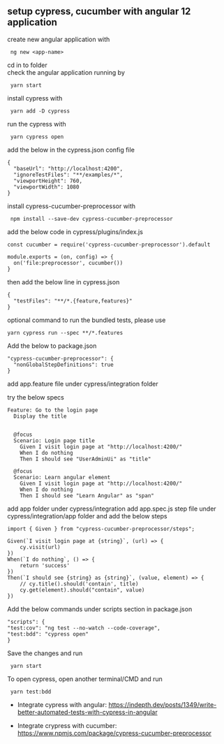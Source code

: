 ## setup cypress, cucumber with angular 12 application
create new angular application with

```
 ng new <app-name>
```

cd in to <app-name> folder  
check the angular application running by
```
 yarn start  
```
  
install cypress with
```
 yarn add -D cypress
```
  
run the cypress with
```
 yarn cypress open
```
  
add the below in the cypress.json config file
```
{
  "baseUrl": "http://localhost:4200",
  "ignoreTestFiles": "**/examples/*",
  "viewportHeight": 760,
  "viewportWidth": 1080
}
```

install cypress-cucumber-preprocessor with
```
 npm install --save-dev cypress-cucumber-preprocessor
```
  
add the below code in cypress/plugins/index.js
```
const cucumber = require('cypress-cucumber-preprocessor').default

module.exports = (on, config) => {
  on('file:preprocessor', cucumber())
}
```
  
then add the below line in cypress.json
```  
{
  "testFiles": "**/*.{feature,features}"
}
```
optional command to run the bundled tests, please use
```
yarn cypress run --spec **/*.features 
```
Add the below to package.json
```
"cypress-cucumber-preprocessor": {
  "nonGlobalStepDefinitions": true
}
```
add app.feature file under cypress/integration folder

try the below specs
```
Feature: Go to the login page
  Display the title


  @focus  
  Scenario: Login page title
    Given I visit login page at "http://localhost:4200/"
    When I do nothing
    Then I should see "UserAdminUi" as "title"

  @focus
  Scenario: Learn angular element
    Given I visit login page at "http://localhost:4200/"
    When I do nothing
    Then I should see "Learn Angular" as "span"
```
add app folder under cypress/integration
add app.spec.js step file under cypress/integration/app folder and add the below steps

```
import { Given } from "cypress-cucumber-preprocessor/steps";

Given(`I visit login page at {string}`, (url) => {
    cy.visit(url)
})
When(`I do nothing`, () => {
    return 'success'
})
Then(`I should see {string} as {string}`, (value, element) => {
    // cy.title().should('contain', title)
    cy.get(element).should("contain", value)
})
```
  
Add the below commands under scripts section in package.json
  ```
"scripts": {
  "test:cov": "ng test --no-watch --code-coverage",
  "test:bdd": "cypress open"
 } 
 ``` 
  
Save the changes and run 
```
 yarn start
```

To open cypress, open another terminal/CMD and run
```
 yarn test:bdd
```

- Integrate cypress with angular: https://indepth.dev/posts/1349/write-better-automated-tests-with-cypress-in-angular

- Integrate crypress with cucumber: https://www.npmjs.com/package/cypress-cucumber-preprocessor
